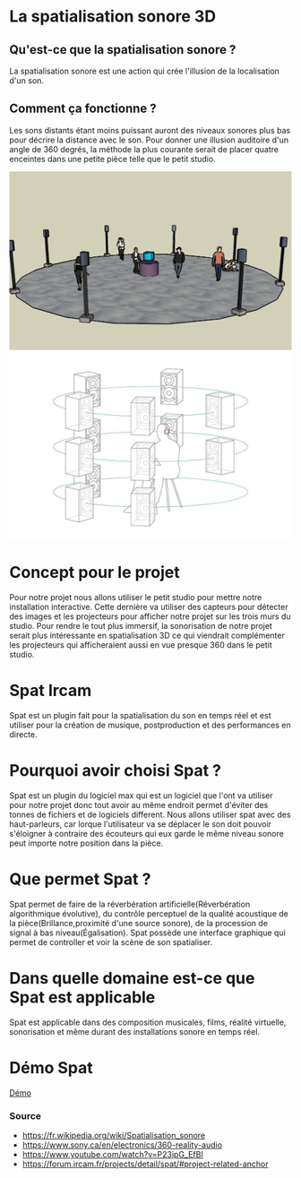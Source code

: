 # La spatialisation sonore 3D

## Qu'est-ce que la spatialisation sonore ?
La spatialisation sonore est une action qui crée l'illusion de la localisation d'un son.

## Comment ça fonctionne ?
Les sons distants étant moins puissant auront des niveaux sonores plus bas pour décrire la distance avec le son. Pour donner une illusion auditoire d'un angle de 360 degrés, la méthode la plus courante serait de placer quatre enceintes dans une petite pièce telle que le petit studio.

![audio](img/schema.jpg)
![audio_schema](img/audio_schema.jpg)

# Concept pour le projet
Pour notre projet nous allons utiliser le petit studio pour mettre notre installation interactive. Cette dernière va utiliser des capteurs pour détecter des images et les projecteurs pour afficher notre projet sur les trois murs du studio. Pour rendre le tout plus immersif, la sonorisation de notre projet serait plus intéressante en spatialisation 3D ce qui viendrait complémenter les projecteurs qui afficheraient aussi en vue presque 360 dans le petit studio.

# Spat Ircam
Spat est un plugin fait pour la spatialisation du son en temps réel et est utiliser pour la création de musique, postproduction et des performances en directe.



# Pourquoi avoir choisi Spat ?
Spat est un plugin du logiciel max qui est un logiciel que l'ont va utiliser pour notre projet donc tout avoir au même endroit permet d'éviter des tonnes de fichiers et de logiciels different. Nous allons utiliser spat avec des haut-parleurs, car lorque l'utilisateur va se déplacer le son doit pouvoir s'éloigner à contraire des écouteurs qui eux garde le même niveau sonore peut importe notre position dans la pièce.

# Que permet Spat ?
Spat permet de faire de la réverbération artificielle(Réverbération algorithmique évolutive), du contrôle perceptuel de la qualité acoustique de la pièce(Brillance,proximité d'une source sonore), de la procession de signal à bas niveau(Égalisation). Spat possède une interface graphique qui permet de controller et voir la scène de son spatialiser.

# Dans quelle domaine est-ce que Spat est applicable
Spat est applicable dans des composition musicales, films, réalité virtuelle, sonorisation et même durant des installations sonore en temps réel.


# Démo Spat
[Démo](https://www.youtube.com/watch?v=P23ipG_EfBI)
### Source
- https://fr.wikipedia.org/wiki/Spatialisation_sonore
- https://www.sony.ca/en/electronics/360-reality-audio
- https://www.youtube.com/watch?v=P23ipG_EfBI
- https://forum.ircam.fr/projects/detail/spat/#project-related-anchor
